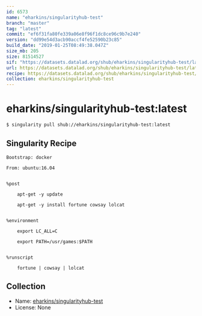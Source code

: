 ```yaml
---
id: 6573
name: "eharkins/singularityhub-test"
branch: "master"
tag: "latest"
commit: "ef6f31fa80fe339a06e8f96f1dc8ce96c9b7e240"
version: "dd99e54d3acb90accf4fe52590b23c85"
build_date: "2019-01-25T08:49:38.047Z"
size_mb: 205
size: 81514527
sif: "https://datasets.datalad.org/shub/eharkins/singularityhub-test/latest/2019-01-25-ef6f31fa-dd99e54d/dd99e54d3acb90accf4fe52590b23c85.simg"
url: https://datasets.datalad.org/shub/eharkins/singularityhub-test/latest/2019-01-25-ef6f31fa-dd99e54d/
recipe: https://datasets.datalad.org/shub/eharkins/singularityhub-test/latest/2019-01-25-ef6f31fa-dd99e54d/Singularity
collection: eharkins/singularityhub-test
---
```


# eharkins/singularityhub-test:latest

```bash
$ singularity pull shub://eharkins/singularityhub-test:latest
```

## Singularity Recipe

```singularity
Bootstrap: docker

From: ubuntu:16.04


%post

    apt-get -y update

    apt-get -y install fortune cowsay lolcat


%environment

    export LC_ALL=C

    export PATH=/usr/games:$PATH


%runscript

    fortune | cowsay | lolcat
```

## Collection

 - Name: [eharkins/singularityhub-test](https://github.com/eharkins/singularityhub-test)
 - License: None

